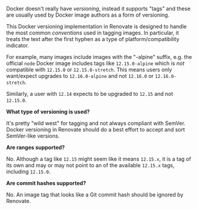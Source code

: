 Docker doesn't really have _versioning_, instead it supports "tags" and these are usually used by Docker image authors as a form of versioning.

This Docker versioning implementation in Renovate is designed to handle the most common _conventions_ used in tagging images. In particular, it treats the text after the first hyphen as a type of platform/compatibility indicator.

For example, many images include images with the "-alpine" suffix, e.g. the official `node` Docker image includes tags like `12.15.0-alpine` which is _not_ compatible with `12.15.0` or `12.15.0-stretch`. This means users only want/expect upgrades to `12.16.0-alpine` and not `12.16.0` or `12.16.0-stretch`.

Similarly, a user with `12.14` expects to be upgraded to `12.15` and not `12.15.0`.

**What type of versioning is used?**

It's pretty "wild west" for tagging and not always compliant with SemVer. Docker versioning in Renovate should do a best effort to accept and sort SemVer-like versions.

**Are ranges supported?**

No. Although a tag like `12.15` might seem like it means `12.15.x`, it is a tag of its own and may or may not point to an of the available `12.15.x` tags, including `12.15.0`.

**Are commit hashes supported?**

No. An image tag that looks like a Git commit hash should be ignored by Renovate.
